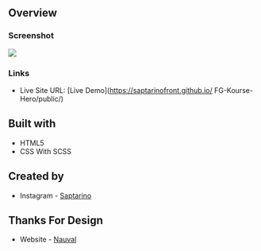 ## Overview

### Screenshot

![](./dist/img/ss.png)

### Links

-   Live Site URL: [Live Demo](https://saptarinofront.github.io/ FG-Kourse-Hero/public/)

## Built with

-   HTML5
-   CSS With SCSS

## Created by

-   Instagram - [Saptarino](https://www.instagram.com/saptarinnn/?hl=id)

## Thanks For Design

-   Website - [Nauval](https://codedesign.dev/challenge/kourse)
